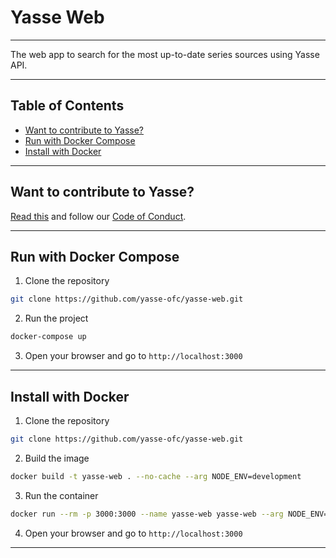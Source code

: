 # Yasse Web <!-- omit in toc -->

---

The web app to search for the most up-to-date series sources using Yasse API.

---

## Table of Contents <!-- omit in toc -->

- [Want to contribute to Yasse?](#want-to-contribute-to-yasse)
- [Run with Docker Compose](#run-with-docker-compose)
- [Install with Docker](#install-with-docker)

---

## Want to contribute to Yasse?

[Read this](https://github.com/yasse-ofc/.github/blob/main/CONTRIBUTING.md) and follow our [Code of Conduct](https://github.com/yasse-ofc/.github/blob/main/CODE_OF_CONDUCT.md).

---

## Run with Docker Compose

1. Clone the repository

```bash
git clone https://github.com/yasse-ofc/yasse-web.git
```

2. Run the project

```bash
docker-compose up
```

3. Open your browser and go to `http://localhost:3000`

---

## Install with Docker

1. Clone the repository

```bash
git clone https://github.com/yasse-ofc/yasse-web.git
```

2. Build the image

```bash
docker build -t yasse-web . --no-cache --arg NODE_ENV=development
```

3. Run the container

```bash
docker run --rm -p 3000:3000 --name yasse-web yasse-web --arg NODE_ENV=development
```

4. Open your browser and go to `http://localhost:3000`

---
